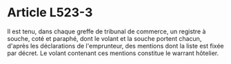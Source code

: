 # Article L523-3

Il est tenu, dans chaque greffe de tribunal de commerce, un registre à souche, coté et paraphé, dont le volant et la souche portent chacun, d'après les déclarations de l'emprunteur, des mentions dont la liste est fixée par décret.   Le volant contenant ces mentions constitue le warrant hôtelier.
